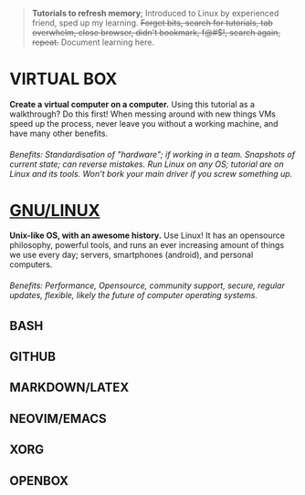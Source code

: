 
> **Tutorials to refresh memory**; Introduced to Linux by experienced friend, sped up my learning. ~~Forget bits, search for tutorials, tab overwhelm, close browser, didn't bookmark, f@#$!, search again, repeat.~~ Document learning here.

VIRTUAL BOX 
===========
**Create a virtual computer on a computer.** Using this tutorial as a walkthrough? Do this first! When messing around with new things VMs speed up the process, never leave you without a working machine, and have many other benefits.
###### Benefits: Standardisation of "hardware"; if working in a team. Snapshots of current state; can reverse mistakes. Run Linux on any OS; tutorial are on Linux and its tools. Won't bork your main driver if you screw something up.

[GNU/LINUX](https://github.com/LAMisanoob/LAMs-Tutorials/tree/master/unix-linux)
=========

**Unix-like OS, with an awesome history.** Use Linux! It has an opensource philosophy, powerful tools, and runs an ever increasing amount of things we use every day; servers, smartphones (android), and personal computers.
###### Benefits: Performance, Opensource, community support, secure, regular updates, flexible, likely the future of computer operating systems.

## BASH


## GITHUB


## MARKDOWN/LATEX


## NEOVIM/EMACS


## XORG


## OPENBOX







